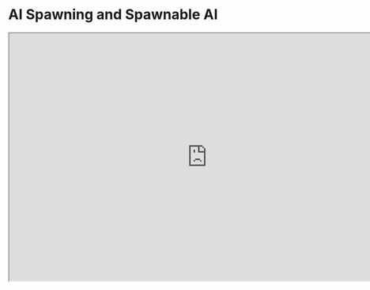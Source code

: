 # AI Spawning and Spawnable AI

<p><iframe title="YouTube video player" src="https://www.youtube.com/embed/K4h7xhnVjG8?si=mNHxhwt4620XuUx1" width="800" height="500" allowfullscreen="allowfullscreen" allow="accelerometer; autoplay; clipboard-write; encrypted-media; gyroscope; picture-in-picture; web-share"></iframe></p>